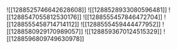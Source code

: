![[1288525746642628608]]
![[1288528933080596481]]
![[1288547055812530176]]
![[1288555457846472704]]
![[1288555458714714112]]
![[1288555459444477952]]
![[1288580929170989057]]
![[1288593670124515329]]
![[1288596809749630978]]
